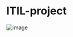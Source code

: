 # ITIL-project

![image](https://github.com/user-attachments/assets/fb4b58ee-9a72-40a0-bf53-f54023e75e75)
